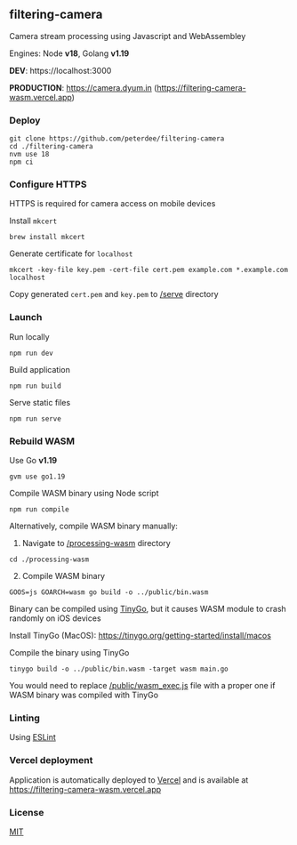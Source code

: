 ## filtering-camera

Camera stream processing using Javascript and WebAssembley

Engines: Node **v18**, Golang **v1.19**

**DEV**: https://localhost:3000

**PRODUCTION**: https://camera.dyum.in (https://filtering-camera-wasm.vercel.app)

### Deploy

```shell script
git clone https://github.com/peterdee/filtering-camera
cd ./filtering-camera
nvm use 18
npm ci
```

### Configure HTTPS

HTTPS is required for camera access on mobile devices

Install `mkcert`

```shell script
brew install mkcert
```

Generate certificate for `localhost`

```shell script
mkcert -key-file key.pem -cert-file cert.pem example.com *.example.com localhost
```

Copy generated `cert.pem` and `key.pem` to [/serve](/serve) directory

### Launch

Run locally

```shell script
npm run dev
```

Build application

```shell script
npm run build
```

Serve static files

```shell script
npm run serve
```

### Rebuild WASM

Use Go **v1.19**

```shell script
gvm use go1.19
```

Compile WASM binary using Node script

```shell script
npm run compile
```

Alternatively, compile WASM binary manually:

1. Navigate to [/processing-wasm](/processing-wasm) directory

```shell script
cd ./processing-wasm
```

2. Compile WASM binary

```shell script
GOOS=js GOARCH=wasm go build -o ../public/bin.wasm
```

Binary can be compiled using [TinyGo](https://tinygo.org), but it causes WASM module to crash randomly on iOS devices

Install TinyGo (MacOS): https://tinygo.org/getting-started/install/macos

Compile the binary using TinyGo

```shell script
tinygo build -o ../public/bin.wasm -target wasm main.go
```

You would need to replace [/public/wasm_exec.js](/public/wasm_exec.js) file with a proper one if WASM binary was compiled with TinyGo

### Linting

Using [ESLint](https://eslint.org)

### Vercel deployment

Application is automatically deployed to [Vercel](https://vercel.com) and is available at https://filtering-camera-wasm.vercel.app

### License

[MIT](LICENSE.md)
